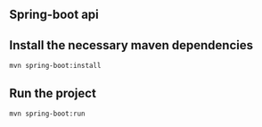 ## Spring-boot api

## Install the necessary maven dependencies

```
mvn spring-boot:install
```

## Run the project

```
mvn spring-boot:run
```
